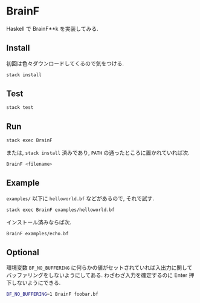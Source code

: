 # BrainF

Haskell で BrainF\*\*k を実装してみる.

## Install

初回は色々ダウンロードしてくるので気をつける.

```sh
stack install
```

## Test

```sh
stack test
```

## Run

```sh
stack exec BrainF
```

または, `stack install` 済みであり, `PATH` の通ったところに置かれていれば次.

```sh
BrainF <filename>
```

## Example

`examples/` 以下に `helloworld.bf` などがあるので, それで試す.

```sh
stack exec BrainF examples/helloworld.bf
```

インストール済みならば次.

```sh
BrainF examples/echo.bf
```

## Optional

環境変数 `BF_NO_BUFFERING` に何らかの値がセットされていれば入出力に関してバッファリングをしないようにしてある. わざわざ入力を確定するのに Enter 押下しないようにできる.

```sh
BF_NO_BUFFERING=1 BrainF foobar.bf
```
